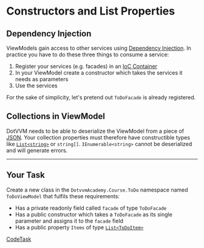 ﻿# Constructors and List Properties

## Dependency Injection

ViewModels gain access to other services using [Dependency Injection][di]. In practice you have to do these three things to consume a service:

1. Register your services (e.g. facades) in an [IoC Container][di]
2. In your ViewModel create a constructor which takes the services it needs as parameters
3. Use the services

For the sake of simplicity, let's pretend out `ToDoFacade` is already registered.

## Collections in ViewModel

DotVVM needs to be able to deserialize the ViewModel from a piece of [JSON]. Your collection properties must therefore have constructible types like [`List<string>`][list] or `string[]`. `IEnumerable<string>` cannot be deserialized and will generate errors.

---

## Your Task

Create a new class in the `DotvvmAcademy.Course.ToDo` namespace named `ToDoViewModel` that fulfils these requirements:

- Has a private readonly field called `facade` of type `ToDoFacade`
- Has a public constructor which takes a `ToDoFacade` as its single parameter and assigns it to the `facade` field
- Has a public property `Items` of type [`List<ToDoItem>`][list]

[di]: https://www.dotvvm.com/docs/tutorials/advanced-ioc-di-container
[json]: https://json.org/
[list]: https://docs.microsoft.com/en-us/dotnet/api/system.collections.generic.list-1

[CodeTask](/resources/collections/viewmodel_stub.csharp.csx)

